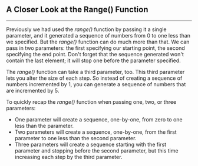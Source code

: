 ## A Closer Look at the Range() Function

<hr>

Previously we had used the *range()* function by passing it a single parameter, and it generated a sequence of numbers from 0 to one less than we specified. But the *range()* function can do much more than that. We can pass in two parameters: the first specifying our starting point, the second specifying the end point. Don't forget that the sequence generated won't contain the last element; it will stop one before the parameter specified.

The *range()* function can take a third parameter, too. This third parameter lets you  alter the size of each step. So instead of creating a sequence of numbers incremented by 1, you can generate a sequence of numbers that are incremented by 5.

To quickly recap the *range()* function when passing one, two, or three parameters:

* One parameter will create a sequence, one-by-one, from zero to one less than the parameter.
* Two parameters will create a sequence, one-by-one, from the first parameter to one less than the second parameter.
* Three parameters will create a sequence starting with the first parameter and stopping before the second parameter, but this time increasing each step by the third parameter.